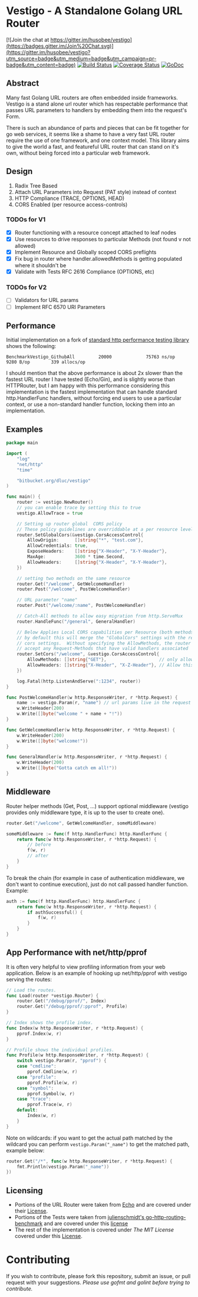 # Vestigo - A Standalone Golang URL Router

[![Join the chat at https://gitter.im/husobee/vestigo](https://badges.gitter.im/Join%20Chat.svg)](https://gitter.im/husobee/vestigo?utm_source=badge&utm_medium=badge&utm_campaign=pr-badge&utm_content=badge)
[![Build Status](https://travis-ci.org/husobee/vestigo.svg)](https://travis-ci.org/husobee/vestigo)
[![Coverage Status](https://coveralls.io/repos/husobee/vestigo/badge.svg?branch=master&service=github)](https://coveralls.io/github/husobee/vestigo?branch=master)
[![GoDoc](https://godoc.org/github.com/husobee/vestigo?status.svg)](https://godoc.org/github.com/husobee/vestigo)

## Abstract

Many fast Golang URL routers are often embedded inside frameworks.  Vestigo is a stand alone url router
which has respectable performance that passes URL parameters to handlers by embedding them into the request's
Form.

There is such an abundance of parts and pieces that can be fit together for go web services, it seems like a
shame to have a very fast URL router require the use of one framework, and one context model.  This library
aims to give the world a fast, and featureful URL router that can stand on it's own, without being forced into
a particular web framework.

## Design

1. Radix Tree Based
2. Attach URL Parameters into Request (PAT style) instead of context
3. HTTP Compliance (TRACE, OPTIONS, HEAD)
4. CORS Enabled (per resource access-controls)

### TODOs for V1

- [x] Router functioning with a resource concept attached to leaf nodes
- [x] Use resources to drive responses to particular Methods (not found v not allowed)
- [x] Implement Resource and Globally scoped CORS preflights
- [x] Fix bug in router where handler.allowedMethods is getting populated where it shouldn't be
- [x] Validate with Tests RFC 2616 Compliance (OPTIONS, etc)

### TODOs for V2
- [ ] Validators for URL params
- [ ] Implement RFC 6570 URI Parameters

## Performance

Initial implementation on a fork of [standard http performance testing library][http-perf-test] shows the following:

```
BenchmarkVestigo_GithubAll         20000             75763 ns/op            9280 B/op        339 allocs/op
```

I should mention that the above performance is about 2x slower than the fastest URL router I have tested (Echo/Gin), and
is slightly worse than HTTPRouter, but I am happy with this performance considering this implementation is the fastest
implementation that can handle standard http.HandlerFunc handlers, without forcing end users to use a particular context,
or use a non-standard handler function, locking them into an implementation.

## Examples

```go
package main

import (
	"log"
	"net/http"
	"time"

	"bitbucket.org/dluc/vestigo"
)

func main() {
	router := vestigo.NewRouter()
	// you can enable trace by setting this to true
	vestigo.AllowTrace = true

	// Setting up router global  CORS policy
	// These policy guidelines are overriddable at a per resource level shown below
	router.SetGlobalCors(&vestigo.CorsAccessControl{
		AllowOrigin:      []string{"*", "test.com"},
		AllowCredentials: true,
		ExposeHeaders:    []string{"X-Header", "X-Y-Header"},
		MaxAge:           3600 * time.Second,
		AllowHeaders:     []string{"X-Header", "X-Y-Header"},
	})

	// setting two methods on the same resource
	router.Get("/welcome", GetWelcomeHandler)
	router.Post("/welcome", PostWelcomeHandler)

	// URL parameter "name"
	router.Post("/welcome/:name", PostWelcomeHandler)

	// Catch-All methods to allow easy migration from http.ServeMux
	router.HandleFunc("/general", GeneralHandler)

	// Below Applies Local CORS capabilities per Resource (both methods covered)
	// by default this will merge the "GlobalCors" settings with the resource
	// cors settings.  Without specifying the AllowMethods, the router will
	// accept any Request-Methods that have valid handlers associated
	router.SetCors("/welcome", &vestigo.CorsAccessControl{
		AllowMethods: []string{"GET"},                    // only allow cors for this resource on GET calls
		AllowHeaders: []string{"X-Header", "X-Z-Header"}, // Allow this one header for this resource
	})

	log.Fatal(http.ListenAndServe(":1234", router))
}

func PostWelcomeHandler(w http.ResponseWriter, r *http.Request) {
	name := vestigo.Param(r, "name") // url params live in the request
	w.WriteHeader(200)
	w.Write([]byte("welcome " + name + "!"))
}

func GetWelcomeHandler(w http.ResponseWriter, r *http.Request) {
	w.WriteHeader(200)
	w.Write([]byte("welcome!"))
}

func GeneralHandler(w http.ResponseWriter, r *http.Request) {
	w.WriteHeader(200)
	w.Write([]byte("Gotta catch em all!"))
}
```

## Middleware

Router helper methods (Get, Post, ...) support optional middleware (vestigo provides only middleware type, it is up to
the user to create one).

```go
router.Get("/welcome", GetWelcomeHandler, someMiddleware)

someMiddleware := func(f http.HandlerFunc) http.HandlerFunc {
	return func(w http.ResponseWriter, r *http.Request) {
		// before
		f(w, r)
		// after
	}
}
```

To break the chain (for example in case of authentication middleware, we don't want to continue execution), just do not
call passed handler function. Example:

```go
auth := func(f http.HandlerFunc) http.HandlerFunc {
	return func(w http.ResponseWriter, r *http.Request) {
		if authSuccessful() {
			f(w, r)
		}
	}
}
```

## App Performance with net/http/pprof

It is often very helpful to view profiling information from your web application.
Below is an example of hooking up net/http/pprof with vestigo serving the routes:

```go
// Load the routes.
func Load(router *vestigo.Router) {
	router.Get("/debug/pprof/", Index)
	router.Get("/debug/pprof/:pprof", Profile)
}

// Index shows the profile index.
func Index(w http.ResponseWriter, r *http.Request) {
	pprof.Index(w, r)
}

// Profile shows the individual profiles.
func Profile(w http.ResponseWriter, r *http.Request) {
	switch vestigo.Param(r, "pprof") {
	case "cmdline":
		pprof.Cmdline(w, r)
	case "profile":
		pprof.Profile(w, r)
	case "symbol":
		pprof.Symbol(w, r)
	case "trace":
		pprof.Trace(w, r)
	default:
		Index(w, r)
	}
}
```

Note on wildcards: if you want to get the actual path matched by the wildcard
you can perform `vestigo.Param("_name")` to get the matched path, example below:

```go
router.Get("/*", func(w http.ResponseWriter, r *http.Request) {
	fmt.Println(vestigo.Param("_name"))
})
```

## Licensing

* Portions of the URL Router were taken from [Echo][echo-main] and are covered under their [License][echo-main-license].
* Portions of the Tests were taken from [julienschmidt's go-http-routing-benchmark][http-perf-test] and are covered under
this [license][http-perf-test-license]
* The rest of the implementation is covered under *The MIT License* covered under this [License][vestigo-main-license].

# Contributing

If you wish to contribute, please fork this repository, submit an issue, or pull request with your suggestions.
_Please use gofmt and golint before trying to contribute._


[echo-main]: https://github.com/labstack/echo
[echo-main-license]: https://github.com/labstack/echo/blob/master/LICENSE
[vestigo-main-license]: https://bitbucket.org/dluc/vestigo/blob/master/LICENSE
[http-perf-test]: https://github.com/julienschmidt/go-http-routing-benchmark
[http-perf-test-license]: https://github.com/julienschmidt/go-http-routing-benchmark/blob/master/LICENSE
